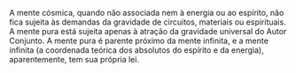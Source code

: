 ﻿A mente cósmica, quando não associada nem à energia ou ao espírito, não fica sujeita às demandas da gravidade de circuitos, materiais ou espirituais. A mente pura está sujeita apenas à atração da gravidade universal do Autor Conjunto. A mente pura é parente próximo da mente infinita, e a mente infinita (a coordenada teórica dos absolutos do espírito e da energia), aparentemente, tem sua própria lei.